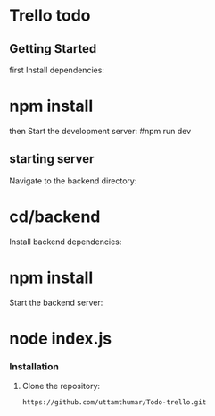 # Trello todo
## Getting Started
first Install dependencies:
# npm install
then Start the development server:
#npm run dev

## starting server
Navigate to the backend directory:
# cd/backend
Install backend dependencies:
# npm install
Start the backend server:
# node index.js

### Installation

1. Clone the repository:

   ```bash
   https://github.com/uttamthumar/Todo-trello.git
